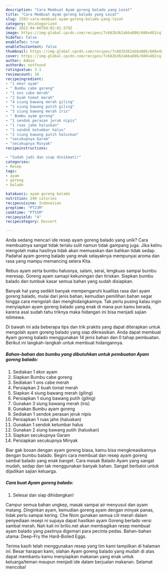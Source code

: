```yaml
---
description: "Cara Membuat Ayam goreng balado yang Lezat"
title: "Cara Membuat Ayam goreng balado yang Lezat"
slug: 1593-cara-membuat-ayam-goreng-balado-yang-lezat
category: Uncategorized
date: 2022-04-06T04:03:01.579Z
image: https://img-global.cpcdn.com/recipes/7c682b362abba886/680x482cq70/ayam-goreng-balado-foto-resep-utama.jpg
hideToc: false
enableToc: true
enableTocContent: false
thumbnail: https://img-global.cpcdn.com/recipes/7c682b362abba886/680x482cq70/ayam-goreng-balado-foto-resep-utama.jpg
cover: https://img-global.cpcdn.com/recipes/7c682b362abba886/680x482cq70/ayam-goreng-balado-foto-resep-utama.jpg
author: Admin
authorAv: notfound
ratingvalue: 3.1
reviewcount: 10
recipeingredient:
- "1 ekor ayam"
- " Bumbu cabe goreng"
- "1 ons cabe merah"
- "2 buah tomat merah"
- "4 siung bawang merah giling"
- "1 siung bawang putih giling"
- "3 siung bawang merah iris"
- " Bumbu ayam goreng"
- "1 sendok perasan jeruk nipis"
- "1 ruas jahe haluskan"
- "1 sendok ketumbar halus"
- "2 siung bawang putih haluskan"
- "secukupnya Garam"
- "secukupnya Minyak"
recipeinstructions:

- "Sudah jadi dan siap dinikmati!"
categories:
- Resep
tags:
- ayam
- goreng
- balado

katakunci: ayam goreng balado 
nutrition: 249 calories
recipecuisine: Indonesian
preptime: "PT23M"
cooktime: "PT55M"
recipeyield: "4"
recipecategory: Dessert

---
```





Anda sedang mencari ide resep ayam goreng balado yang unik? Cara membuatnya sangat tidak terlalu sulit namun tidak gampang juga. Jika keliru mengolah maka hasilnya tidak akan memuaskan dan bahkan tidak sedap. Padahal ayam goreng balado yang enak selayaknya mempunyai aroma dan rasa yang mampu memancing selera Kita.





Rebus ayam serta bumbu halusnya, salam, serai, lengkuas sampai bumbu meresap. Goreng ayam samapi kekuningan dan tiriskan. Siapkan bumbu balado dan tumbuk kasar semua bahan yang sudah disiapkan.

Banyak hal yang sedikit banyak mempengaruhi kualitas rasa dari ayam goreng balado, mulai dari jenis bahan, kemudian pemilihan bahan segar hingga cara mengolah dan menghidangkannya. Tak perlu pusing kalau ingin menyiapkan ayam goreng balado yang enak di mana pun kamu berada, karena asal sudah tahu triknya maka hidangan ini bisa menjadi sajian istimewa.






Di bawah ini ada beberapa tips dan trik praktis yang dapat diterapkan untuk mengolah ayam goreng balado yang siap dikreasikan. Anda dapat membuat Ayam goreng balado menggunakan 14 jenis bahan dan 0 tahap pembuatan. Berikut ini langkah-langkah untuk membuat hidangannya.

<!--inarticleads1-->

##### Bahan-bahan dan bumbu yang dibutuhkan untuk pembuatan Ayam goreng balado:

1. Sediakan 1 ekor ayam
1. Siapkan  Bumbu cabe goreng
1. Sediakan 1 ons cabe merah
1. Persiapkan 2 buah tomat merah
1. Siapkan 4 siung bawang merah (giling)
1. Persiapkan 1 siung bawang putih (giling)
1. Gunakan 3 siung bawang merah (iris)
1. Gunakan  Bumbu ayam goreng
1. Sediakan 1 sendok perasan jeruk nipis
1. Persiapkan 1 ruas jahe (haluskan)
1. Gunakan 1 sendok ketumbar halus
1. Gunakan 2 siung bawang putih (haluskan)
1. Siapkan secukupnya Garam
1. Persiapkan secukupnya Minyak


Biar gak bosan dengan ayam goreng biasa, kamu bisa mengkreasikannya dengan bumbu balado. Begini cara membuat dan resep ayam goreng sambal balado yang enak banget. Cara masak Balado Ayam yang sangat mudah, sedap dan tak menggunakan banyak bahan. Sangat berbaloi untuk dijadikan sajian keluarga. 

<!--inarticleads2-->

##### Cara buat Ayam goreng balado:


1. Selesai dan siap dihidangkan!

Campur semua bahan ungkep, masak sampai air menyusut dan ayam matang. Dinginkan ayam, kemudian goreng ayam dengan minyak panas, tidak perlu sampai kering. Che Nom gunakan semua cili merah dalam penyediaan resepi ni supaya dapat hasilkan ayam Goreng berlado versi sambal merah. Nah kali ini brilio.net akan membagikan resep membuat ayam balado yang pastinya digemari para pecinta pedas. Bahan-bahan utama: Deep-Fry the Hard-Boiled Eggs. 

Terima kasih telah menggunakan resep yang tim kami tampilkan di halaman ini. Besar harapan kami, olahan Ayam goreng balado yang mudah di atas dapat membantu kamu menyiapkan makanan yang enak untuk keluarga/teman maupun menjadi ide dalam berjualan makanan. Selamat mencoba!
